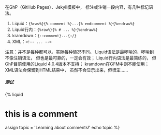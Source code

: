 在GhP（GitHub Pages）、Jekyll模板中，
标注或注销一段内容，有几种标记语法。

1. Liquid：`{%raw%}{% comment %}...{% endcomment %}{%endraw%}`
2. Liquid行内：`{%raw%}{% # ... %}{%endraw%}`
3. kramdown：`{::comment}...{:/}`
4. XML：`<!-- ... -->`

注意：并不是每种都可以，实际每种情况不同。
Liquid语法是最啰嗦的，啰嗦到不像注销语法，
但也是最可靠的，一定会有效；
Liquid行内语法是最简练的，
但GhP目前使用的Liquid 4.0.4版本不支持；
kramdown在GFM中则不能使用；
XML语法会保留到HTML结果中，
虽然不会显示出来，但很笨……

##### 测试
{% liquid
  # this is a comment
  assign topic = 'Learning about comments!'
  echo topic
%}
